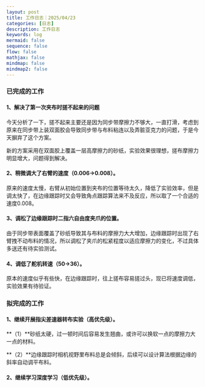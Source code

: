 ```yaml
---
layout: post
title: 工作日志｜2025/04/23
categories: [日志]
description: 工作日志
keywords: log
mermaid: false
sequence: false
flow: false
mathjax: false
mindmap: false
mindmap2: false
---
```

### 已完成的工作

#### 1、解决了第一次夹布时搓不起来的问题

今天分析了一下，搓不起来主要还是因为同步带摩擦力不够大，一直打滑，考虑到原来在同步带上装双面胶会导致同步带与布料粘连以及弄脏亚克力的问题，于是今天摒弃了这个方案。

新的方案采用在双面胶上覆盖一层高摩擦力的砂纸，实验效果很理想，搓布摩擦力明显增大，问题得到解决。

#### 2、稍微调大了右臂的速度（0.006->0.008）。

原来的速度太慢，右臂从初始位置到夹布的位置等待太久，降低了实验效率，但是调太快了，在边缘跟踪时又会导致角点跟踪算法来不及反应，所以取了一个合适的速度0.008。

#### 3、调松了边缘跟踪时二指六自由度夹爪的位置。

由于同步带表面覆盖了砂纸导致其与布料的摩擦力大大增加，边缘跟踪时出现了右臂拽不动布料的情况，所以调松了夹爪的松紧程度以适应摩擦力的变化，不过具体多送还有待实验测试。

#### 4、调低了舵机转速（50->36）。

原本的速度似乎有些快，在边缘跟踪时，往上搓布容易搓过头，现已将速度调低，实验效果有待验证。

### 拟完成的工作

#### 1、继续开展指尖差速器转布实验（高优先级）。

**（1）**砂纸太硬，过一顿时间后容易发生翘曲，或许可以换软一点的摩擦力大一点的材料。

**（2）**边缘跟踪时相机视野里布料总是会倾斜，后续可以设计算法根据边缘的斜率自动调平布料。

#### 2、继续学习深度学习（低优先级）。

